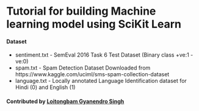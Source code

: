 <h1>Tutorial for building Machine learning model using SciKit Learn </h1>

<h4>Dataset</h4>
<ul>
<li>sentiment.txt - SemEval 2016 Task 6 Test Dataset (Binary class +ve:1 -ve:0)</li>
<li>spam.txt - Spam Detection Dataset Downloaded from https://www.kaggle.com/uciml/sms-spam-collection-dataset</li>
<li>language.txt - Locally annotated Language Identification dataset for Hindi (0) and English (1)</li>
</ul>


<h4> Contributed by <a href="https://sites.google.com/view/gyanendro">Loitongbam Gyanendro Singh</a> </h4>
